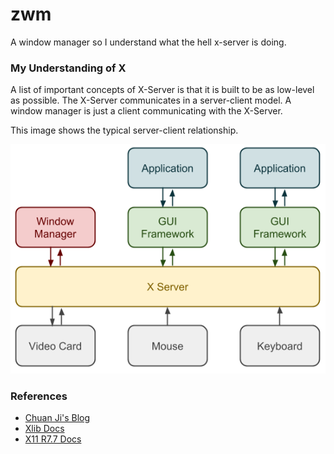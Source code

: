# zwm
A window manager so I understand what the hell x-server is doing.


### My Understanding of X
A list of important concepts of X-Server is that it is built to be as low-level as possible. The X-Server communicates 
in a server-client model. A window manager is just a client communicating with the X-Server. 

This image shows the typical server-client relationship.

![Stolen from Chuan Ji's Blog](images/so1jXbe2d2Vvx917pbA5Cjw.png)





### References
- [Chuan Ji's Blog](https://jichu4n.com/posts/how-x-window-managers-work-and-how-to-write-one-part-i/)
- [Xlib Docs](https://tronche.com/gui/x/xlib/)
- [X11 R7.7 Docs](https://www.x.org/releases/X11R7.7/doc/)